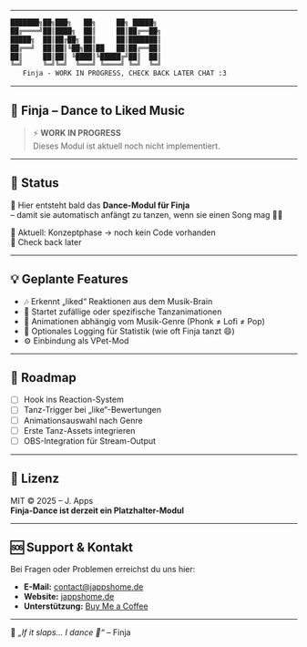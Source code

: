 
---

```markdown
███████╗██╗███╗   ██╗     ██╗ █████╗ 
██╔════╝██║████╗  ██║     ██║██╔══██╗
█████╗  ██║██╔██╗ ██║     ██║███████║
██╔══╝  ██║██║╚██╗██║██   ██║██╔══██║
██║     ██║██║ ╚████║╚█████╔╝██║  ██║
╚═╝     ╚═╝╚═╝  ╚═══╝ ╚════╝ ╚═╝  ╚═╝
   Finja - WORK IN PROGRESS, CHECK BACK LATER CHAT :3
```

---

## 💃 Finja – Dance to Liked Music

> ⚡ **WORK IN PROGRESS**  
> Dieses Modul ist aktuell noch nicht implementiert.

---

## 📢 Status

🚧 Hier entsteht bald das **Dance-Modul für Finja**  
– damit sie automatisch anfängt zu tanzen, wenn sie einen Song mag 🪩✨

💖 Aktuell: Konzeptphase → noch kein Code vorhanden  
📅 Check back later

---

## 💡 Geplante Features

- 🎶 Erkennt „liked“ Reaktionen aus dem Musik-Brain
- 💃 Startet zufällige oder spezifische Tanzanimationen
- 🕺 Animationen abhängig vom Musik-Genre (Phonk ≠ Lofi ≠ Pop)
- 💾 Optionales Logging für Statistik (wie oft Finja tanzt 😄)
- ⚙️ Einbindung als VPet-Mod

---

## 📌 Roadmap

- [ ] Hook ins Reaction-System
- [ ] Tanz-Trigger bei „like“-Bewertungen
- [ ] Animationsauswahl nach Genre
- [ ] Erste Tanz-Assets integrieren
- [ ] OBS-Integration für Stream-Output

---

## 📜 Lizenz

MIT © 2025 – J. Apps  
**Finja-Dance ist derzeit ein Platzhalter-Modul**

---

## 🆘 Support & Kontakt

Bei Fragen oder Problemen erreichst du uns hier:

-   **E-Mail:** contact@jappshome.de
-   **Website:** [jappshome.de](https://jappshome.de)
-   **Unterstützung:** [Buy Me a Coffee](https://buymeacoffee.com/J.Apps)

---

🩷 _„If it slaps… I dance 💃“_ – Finja